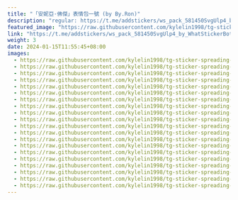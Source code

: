 ```yaml
---
title: "「安妮亞·佛傑」表情包一號 (by By.Ron)"
description: "regular: https://t.me/addstickers/ws_pack_581450SvgUlp4_by_WhatStickerBot"
featured_image: "https://raw.githubusercontent.com/kylelin1998/tg-sticker-spreading-worldwide-images/main/img/9292be0c-0e41-417d-ba84-233f61780d6e.jpg"
link: "https://t.me/addstickers/ws_pack_581450SvgUlp4_by_WhatStickerBot"
weight: 3
date: 2024-01-15T11:55:45+08:00
images:
  - https://raw.githubusercontent.com/kylelin1998/tg-sticker-spreading-worldwide-images/main/img/9292be0c-0e41-417d-ba84-233f61780d6e.jpg
  - https://raw.githubusercontent.com/kylelin1998/tg-sticker-spreading-worldwide-images/main/img/b25a57d4-f625-4e7f-9b11-4ff864d696a5.jpg
  - https://raw.githubusercontent.com/kylelin1998/tg-sticker-spreading-worldwide-images/main/img/58d33a3d-f03e-478e-939f-b432947ada99.jpg
  - https://raw.githubusercontent.com/kylelin1998/tg-sticker-spreading-worldwide-images/main/img/7a696eb1-472c-4234-8e2c-6d8113f970bd.jpg
  - https://raw.githubusercontent.com/kylelin1998/tg-sticker-spreading-worldwide-images/main/img/3952ec65-1f5d-4a89-98cf-19e5862563ff.jpg
  - https://raw.githubusercontent.com/kylelin1998/tg-sticker-spreading-worldwide-images/main/img/33beac21-1ea7-41fa-a61e-ab2a452a9360.jpg
  - https://raw.githubusercontent.com/kylelin1998/tg-sticker-spreading-worldwide-images/main/img/1f29cfd5-3873-469d-9777-2d89aa24684f.jpg
  - https://raw.githubusercontent.com/kylelin1998/tg-sticker-spreading-worldwide-images/main/img/efbe74fd-9365-4b60-891e-62df72606172.jpg
  - https://raw.githubusercontent.com/kylelin1998/tg-sticker-spreading-worldwide-images/main/img/539ee322-e370-4a8b-b4ae-612ea6c1e78f.jpg
  - https://raw.githubusercontent.com/kylelin1998/tg-sticker-spreading-worldwide-images/main/img/00b8faaf-fa12-4530-aed4-c4832f4d8cfc.jpg
  - https://raw.githubusercontent.com/kylelin1998/tg-sticker-spreading-worldwide-images/main/img/4459b025-8932-4239-9d38-9297afd55ea7.jpg
  - https://raw.githubusercontent.com/kylelin1998/tg-sticker-spreading-worldwide-images/main/img/8a29aafd-89cf-42dd-854c-0b0f55f7e3ef.jpg
  - https://raw.githubusercontent.com/kylelin1998/tg-sticker-spreading-worldwide-images/main/img/24adb8dc-75bb-420d-8e92-2100eb22c881.jpg
  - https://raw.githubusercontent.com/kylelin1998/tg-sticker-spreading-worldwide-images/main/img/ade3aa74-5f41-481a-b195-7e8680141a56.jpg
  - https://raw.githubusercontent.com/kylelin1998/tg-sticker-spreading-worldwide-images/main/img/80c8a394-d1c2-44cd-a99e-a2ff6c2f71de.jpg
  - https://raw.githubusercontent.com/kylelin1998/tg-sticker-spreading-worldwide-images/main/img/3f0a1b02-2a24-4dbb-b840-3e1c2016e4ad.jpg
  - https://raw.githubusercontent.com/kylelin1998/tg-sticker-spreading-worldwide-images/main/img/ebb93f16-36ac-41f3-bfd7-bb4ced127f9e.jpg
  - https://raw.githubusercontent.com/kylelin1998/tg-sticker-spreading-worldwide-images/main/img/d9124912-f0d6-4a35-a241-319104121e9d.jpg
  - https://raw.githubusercontent.com/kylelin1998/tg-sticker-spreading-worldwide-images/main/img/a260faee-ddbf-43af-8c66-f88eaf5f4802.jpg
  - https://raw.githubusercontent.com/kylelin1998/tg-sticker-spreading-worldwide-images/main/img/3f0daa2f-035f-48fa-b6e8-2524df455a3e.jpg
---
```

